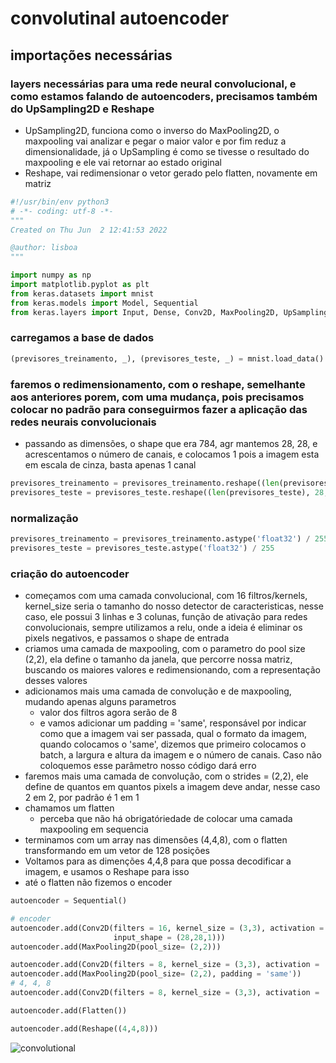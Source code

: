 # convolutinal autoencoder

## importações necessárias

### layers necessárias para uma rede neural convolucional, e como estamos falando de autoencoders, precisamos também do UpSampling2D e Reshape

- UpSampling2D, funciona como o inverso do MaxPooling2D, o maxpooling vai analizar e pegar o maior valor e por fim reduz a dimensionalidade, já o UpSampling é como se tivesse o resultado do maxpooling e ele vai retornar ao estado original
- Reshape, vai redimensionar o vetor gerado pelo flatten, novamente em matriz

```python
#!/usr/bin/env python3
# -*- coding: utf-8 -*-
"""
Created on Thu Jun  2 12:41:53 2022

@author: lisboa
"""

import numpy as np
import matplotlib.pyplot as plt
from keras.datasets import mnist
from keras.models import Model, Sequential
from keras.layers import Input, Dense, Conv2D, MaxPooling2D, UpSampling2D, Flatten, Reshape
```

### carregamos a base de dados

```python
(previsores_treinamento, _), (previsores_teste, _) = mnist.load_data()
```

### faremos o redimensionamento, com o reshape, semelhante aos anteriores porem, com uma mudança, pois precisamos colocar no padrão para conseguirmos fazer a aplicação das redes neurais convolucionais

- passando as dimensões, o shape que era 784, agr mantemos 28, 28, e acrescentamos o número de canais, e colocamos 1 pois a imagem esta em escala de cinza, basta apenas 1 canal

```python
previsores_treinamento = previsores_treinamento.reshape((len(previsores_treinamento), 28, 28, 1))
previsores_teste = previsores_teste.reshape((len(previsores_teste), 28, 28, 1))
```

### normalização

```python
previsores_treinamento = previsores_treinamento.astype('float32') / 255
previsores_teste = previsores_teste.astype('float32') / 255
```

### criação do autoencoder

- começamos com uma camada convolucional, com 16 filtros/kernels, kernel_size seria o tamanho do nosso detector de caracteristicas, nesse caso, ele possui 3 linhas e 3 colunas, função de ativação para redes convolucionais, sempre utilizamos a relu, onde a ideia é eliminar os pixels negativos, e passamos o shape de entrada
- criamos uma camada de maxpooling, com o parametro do pool size (2,2), ela define o tamanho da janela, que percorre nossa matriz, buscando os maiores valores e redimensionando, com a representação desses valores
- adicionamos mais uma camada de convolução e de maxpooling, mudando apenas alguns parametros
  - valor dos filtros agora serão de 8
  - e vamos adicionar um padding = 'same', responsável por indicar como que a imagem vai ser passada, qual o formato da imagem, quando colocamos o 'same', dizemos que primeiro colocamos o batch, a largura e altura da imagem e o número de canais. Caso não coloquemos esse parâmetro nosso código dará erro
- faremos mais uma camada de convolução, com o strides = (2,2), ele define de quantos em quantos pixels a imagem deve andar, nesse caso 2 em 2, por padrão é 1 em 1
- chamamos um flatten
  - perceba que não há obrigatóriedade de colocar uma camada maxpooling em sequencia
- terminamos com um array nas dimensões (4,4,8), com o flatten transformando em um vetor de 128 posições
- Voltamos para as dimenções 4,4,8 para que possa decodificar a imagem, e usamos o Reshape para isso
- até o flatten não fizemos o encoder

```python
autoencoder = Sequential()

# encoder
autoencoder.add(Conv2D(filters = 16, kernel_size = (3,3), activation = 'relu',
                       input_shape = (28,28,1)))
autoencoder.add(MaxPooling2D(pool_size= (2,2)))

autoencoder.add(Conv2D(filters = 8, kernel_size = (3,3), activation = 'relu',padding = 'same'))
autoencoder.add(MaxPooling2D(pool_size= (2,2), padding = 'same'))
# 4, 4, 8
autoencoder.add(Conv2D(filters = 8, kernel_size = (3,3), activation = 'relu',padding = 'same', strides = (2,2)))

autoencoder.add(Flatten())

autoencoder.add(Reshape((4,4,8)))
```
![convolutional](/img/convolutional_encoder.png)
